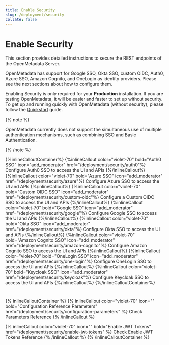 ```yaml
---
title: Enable Security
slug: /deployment/security
collate: false
---
```


# Enable Security

This section provides detailed instructions to secure the REST endpoints of the OpenMetadata Server.

OpenMetadata has support for Google SSO, Okta SSO, custom OIDC, Auth0, Azure SSO, Amazon Cognito, and OneLogin as identity providers. Please see the next sections about how to configure them.

Enabling Security is only required for your **Production** installation. If you are testing OpenMetadata, it will be easier 
and faster to set up without security. To get up and running quickly with OpenMetadata (without security), 
please follow the [Quickstart](/quick-start) guide.

{% note %}

OpenMetadata currently does not support the simultaneous use of multiple authentication mechanisms, such as combining SSO and Basic Authentication.

{% /note %}

{%inlineCalloutContainer%}
  {%inlineCallout
    color="violet-70"
    bold="Auth0 SSO"
    icon="add_moderator"
    href="/deployment/security/auth0"%}
    Configure Auth0 SSO to access the UI and APIs
  {%/inlineCallout%}
  {%inlineCallout
    color="violet-70"
    bold="Azure SSO"
    icon="add_moderator"
    href="/deployment/security/azure"%}
    Configure Azure SSO to access the UI and APIs
  {%/inlineCallout%}
  {%inlineCallout
    color="violet-70"
    bold="Custom OIDC SSO"
    icon="add_moderator"
    href="/deployment/security/custom-oidc"%}
    Configure a Custom OIDC SSO to access the UI and APIs
  {%/inlineCallout%}
  {%inlineCallout
    color="violet-70"
    bold="Google SSO"
    icon="add_moderator"
    href="/deployment/security/google"%}
    Configure Google SSO to access the UI and APIs
  {%/inlineCallout%}
  {%inlineCallout
    color="violet-70"
    bold="Okta SSO"
    icon="add_moderator"
    href="/deployment/security/okta"%}
    Configure Okta SSO to access the UI and APIs
  {%/inlineCallout%}
  {%inlineCallout
    color="violet-70"
    bold="Amazon Cognito SSO"
    icon="add_moderator"
    href="/deployment/security/amazon-cognito"%}
    Configure Amazon Cognito SSO to access the UI and APIs
  {%/inlineCallout%}
  {%inlineCallout
    color="violet-70"
    bold="OneLogin SSO"
    icon="add_moderator"
    href="/deployment/security/one-login"%}
    Configure OneLogin SSO to access the UI and APIs
  {%/inlineCallout%}
  {%inlineCallout
    color="violet-70"
    bold="Keycloak SSO"
    icon="add_moderator"
    href="/deployment/security/keycloak"%}
    Configure Keycloak SSO to access the UI and APIs
  {%/inlineCallout%}
{%/inlineCalloutContainer%}


#

{% inlineCalloutContainer %}
  {% inlineCallout
    color="violet-70"
    icon=""
    bold="Configuration Reference Parameters"
    href="/deployment/security/configuration-parameters" %}
    Check Parameters Reference
  {% /inlineCallout %}



  {% inlineCallout
    color="violet-70"
    icon=""
    bold="Enable JWT Tokens"
    href="/deployment/security/enable-jwt-tokens" %}
    Check Enable JWT Tokens Reference
  {% /inlineCallout %}
{% /inlineCalloutContainer %}